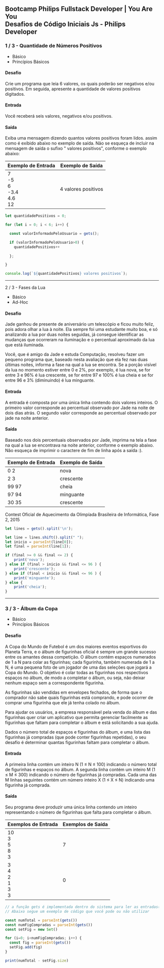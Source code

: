 ## Bootcamp Philips Fullstack Developer | You Are You<br>Desafios de Código Iniciais Js - Philips Developer

### 1 / 3 - Quantidade de Números Positivos
- Básico
- Princípios Básicos

#### Desafio
Crie um programa que leia 6 valores, os quais poderão ser negativos e/ou positivos. Em seguida, apresente a quantidade de valores positivos digitados.

#### Entrada
Você receberá seis valores, negativos e/ou positivos.

#### Saída
Exiba uma mensagem dizendo quantos valores positivos foram lidos. assim como é exibido abaixo no exemplo de saída. Não se esqueça de incluir na mensagem de saída o sufixo " valores positivos", conforme o exemplo abaixo:

Exemplo de Entrada|Exemplo de Saída
---|---
7<br>-5<br>6<br>-3.4<br>4.6<br>12<br> | 4 valores positivos

```js
let quantidadePositivos = 0;

for (let i = 0; i < 6; i++) {

  const valorInformadoPeloUsuario = gets();

  if (valorInformadoPeloUsuario>0) {
    quantidadePositivos++
    
  };

}

console.log(`${quantidadePositivos} valores positivos`);
```

---

2 / 3 - Fases da Lua
- Básico
- Ad-Hoc

#### Desafio
Jade ganhou de presente de aniversário um telescópio e ficou muito feliz, pois adora olhar a lua à noite. Ela sempre foi uma estudante muito boa, e só analizando a lua por duas noites seguidas, já consegue identificar as mudanças que ocorreram na iluminação e o percentual aproximado da lua que está iluminada.

Você, que é amigo da Jade e estuda Computação, resolveu fazer um pequeno programa que, baseado nesta avaliação que ela fez nas duas últimas noites, informa a fase na qual a lua se encontra. Se a porção visível da lua no momento estiver entre 0 e 2%, por exemplo, é lua nova, se for entre 3 e 96% é lua crescente, se for entre 97 e 100% é lua cheia e se for entre 96 e 3% (diminuindo) é lua minguante.

#### Entrada
A entrada é composta por uma única linha contendo dois valores inteiros. O primeiro valor corresponde ao percentual observado por Jade na noite de dois dias atrás. O segundo valor corresponde ao percentual observado por jade na noite anterior.

#### Saída
Baseado nos dois percentuais observados por Jade, imprima na tela a fase na qual a lua se encontrava na noite anterior, conforme o exemplo abaixo. Não esqueça de imprimir o caractere de fim de linha após a saída :).

Exemplo de Entrada|Exemplo de Saída
---|---
0 2|nova
2 3|crescente
99 97|cheia
97 94|minguante
30 35|crescente

Contest Oficial de Aquecimento da Olimpíada Brasileira de Informática, Fase 2, 2015

```js
let lines = gets().split('\n');

let line = lines.shift().split(" ");
let inicio = parseInt(line[0]);
let final = parseInt(line[1]);

if (final >= 0 && final <= 2) {
    print('nova');
} else if (final > inicio && final <= 96 ) {
    print('crescente');
} else if (final < inicio && final <= 96 ) {
    print('minguante');
} else { 
    print('cheia');
}
```

---

### 3 / 3 - Álbum da Copa
- Básico
- Princípios Básicos

#### Desafio
A Copa do Mundo de Futebol é um dos maiores eventos esportivos do Planeta Terra, e o álbum de figurinhas oficial é sempre um grande sucesso entre os amantes dessa competição. O álbum contém espaços numerados de 1 a N para colar as figurinhas; cada figurinha, também numerada de 1 a N, é uma pequena foto de um jogador de uma das seleções que jogará a Copa do Mundo. O objetivo é colar todas as figurinhas nos respectivos espaços no álbum, de modo a completar o álbum, ou seja, não deixar nenhum espaço sem a correspondente figurinha.

As figurinhas são vendidas em envelopes fechados, de forma que o comprador não sabe quais figurinhas está comprando, e pode ocorrer de comprar uma figurinha que ele já tenha colado no álbum.

Para ajudar os usuários, a empresa responsável pela venda do álbum e das figurinhas quer criar um aplicativo que permita gerenciar facilmente as figurinhas que faltam para completar o álbum e está solicitando a sua ajuda.

Dados o número total de espaços e figurinhas do álbum, e uma lista das figurinhas já compradas (que pode conter figurinhas repetidas), o seu desafio é determinar quantas figurinhas faltam para completar o álbum.

#### Entrada
A primeira linha contém um inteiro N (1 ≤ N ≤ 100) indicando o número total de figurinhas e espaços no álbum. A segunda linha contém um inteiro M (1 ≤ M ≤ 300) indicando o número de figurinhas já compradas. Cada uma das M linhas seguintes contém um número inteiro X (1 ≤ X ≤ N) indicando uma figurinha já comprada.

#### Saída
Seu programa deve produzir uma única linha contendo um inteiro representando o número de figurinhas que falta para completar o álbum.

Exemplos de Entrada|Exemplos de Saída
---|---
10<br>3<br>5<br>8<br>3 | 7
3<br>4<br>2<br>1<br>3<br>3 | 0

```js
// a função gets é implementada dentro do sistema para ler as entradas(inputs) dos dados
// Abaixo segue um exemplo de código que você pode ou não utilizar

const numTotal = parseInt(gets())
const numFigCompradas = parseInt(gets())
const setFig = new Set()

for (i=0; i<numFigCompradas; i++) {
  const fig = parseInt(gets())
  setFig.add(fig)
}

print(numTotal - setFig.size)
```
